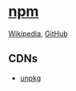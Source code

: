 # [npm](https://www.npmjs.com/)
[Wikipedia](https://en.wikipedia.org/wiki/Npm_(software)), [GitHub](https://github.com/npm/cli)

## CDNs
- [unpkg](https://unpkg.com/)
